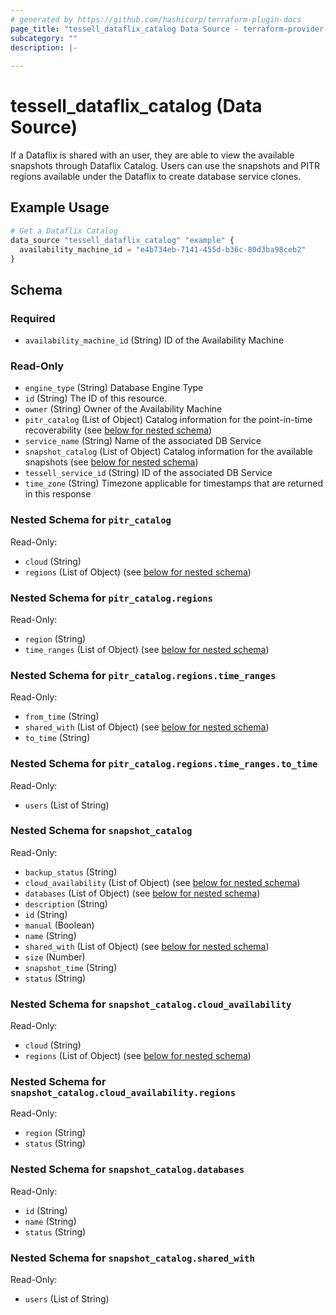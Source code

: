 ```yaml
---
# generated by https://github.com/hashicorp/terraform-plugin-docs
page_title: "tessell_dataflix_catalog Data Source - terraform-provider-tessell"
subcategory: ""
description: |-
  
---
```


# tessell_dataflix_catalog (Data Source)

If a Dataflix is shared with an user, they are able to view the available snapshots through Dataflix Catalog. Users can use the snapshots and PITR regions available under the Dataflix to create database service clones.

## Example Usage

```terraform
# Get a Dataflix Catalog
data_source "tessell_dataflix_catalog" "example" {
  availability_machine_id = "e4b734eb-7141-455d-b36c-80d3ba98ceb2"
}
```

<!-- schema generated by tfplugindocs -->
## Schema

### Required

- `availability_machine_id` (String) ID of the Availability Machine

### Read-Only

- `engine_type` (String) Database Engine Type
- `id` (String) The ID of this resource.
- `owner` (String) Owner of the Availability Machine
- `pitr_catalog` (List of Object) Catalog information for the point-in-time recoverability (see [below for nested schema](#nestedatt--pitr_catalog))
- `service_name` (String) Name of the associated DB Service
- `snapshot_catalog` (List of Object) Catalog information for the available snapshots (see [below for nested schema](#nestedatt--snapshot_catalog))
- `tessell_service_id` (String) ID of the associated DB Service
- `time_zone` (String) Timezone applicable for timestamps that are returned in this response

<a id="nestedatt--pitr_catalog"></a>
### Nested Schema for `pitr_catalog`

Read-Only:

- `cloud` (String)
- `regions` (List of Object) (see [below for nested schema](#nestedobjatt--pitr_catalog--regions))

<a id="nestedobjatt--pitr_catalog--regions"></a>
### Nested Schema for `pitr_catalog.regions`

Read-Only:

- `region` (String)
- `time_ranges` (List of Object) (see [below for nested schema](#nestedobjatt--pitr_catalog--regions--time_ranges))

<a id="nestedobjatt--pitr_catalog--regions--time_ranges"></a>
### Nested Schema for `pitr_catalog.regions.time_ranges`

Read-Only:

- `from_time` (String)
- `shared_with` (List of Object) (see [below for nested schema](#nestedobjatt--pitr_catalog--regions--time_ranges--shared_with))
- `to_time` (String)

<a id="nestedobjatt--pitr_catalog--regions--time_ranges--shared_with"></a>
### Nested Schema for `pitr_catalog.regions.time_ranges.to_time`

Read-Only:

- `users` (List of String)





<a id="nestedatt--snapshot_catalog"></a>
### Nested Schema for `snapshot_catalog`

Read-Only:

- `backup_status` (String)
- `cloud_availability` (List of Object) (see [below for nested schema](#nestedobjatt--snapshot_catalog--cloud_availability))
- `databases` (List of Object) (see [below for nested schema](#nestedobjatt--snapshot_catalog--databases))
- `description` (String)
- `id` (String)
- `manual` (Boolean)
- `name` (String)
- `shared_with` (List of Object) (see [below for nested schema](#nestedobjatt--snapshot_catalog--shared_with))
- `size` (Number)
- `snapshot_time` (String)
- `status` (String)

<a id="nestedobjatt--snapshot_catalog--cloud_availability"></a>
### Nested Schema for `snapshot_catalog.cloud_availability`

Read-Only:

- `cloud` (String)
- `regions` (List of Object) (see [below for nested schema](#nestedobjatt--snapshot_catalog--cloud_availability--regions))

<a id="nestedobjatt--snapshot_catalog--cloud_availability--regions"></a>
### Nested Schema for `snapshot_catalog.cloud_availability.regions`

Read-Only:

- `region` (String)
- `status` (String)



<a id="nestedobjatt--snapshot_catalog--databases"></a>
### Nested Schema for `snapshot_catalog.databases`

Read-Only:

- `id` (String)
- `name` (String)
- `status` (String)


<a id="nestedobjatt--snapshot_catalog--shared_with"></a>
### Nested Schema for `snapshot_catalog.shared_with`

Read-Only:

- `users` (List of String)


